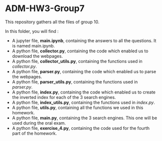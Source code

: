 # ADM-HW3-Group7

This repository gathers all the files of group 10.

In this folder, you will find :

- A jupyter file, **main.ipynb**, containing the answers to all the questions. It is named main.ipynb.
- A python file, **collector.py**, containing the code which enabled us to download the webpages.
- A python file, **collector_utils.py**, containing the functions used in *collector.py*.
- A python file, **parser.py**, containing the code which enabled us to parse the webpages.
- A python file, **parser_utils.py**, containing the functions used in *parser.py*.
- A python file, **index.py**, containing the code which enabled us to create the inverted index for each of the 3 search engines.
- A python file, **index_utils.py**, containing the functions used in *index.py*.
- A python file, **utils.py**, containing all the functions we used in this homework.
- A python file, **main.py**, containing the 3 search engines. This one will be used during the oral exam.
- A python file, **exercise_4.py**, containing the code used for the fourth part of the homework.
